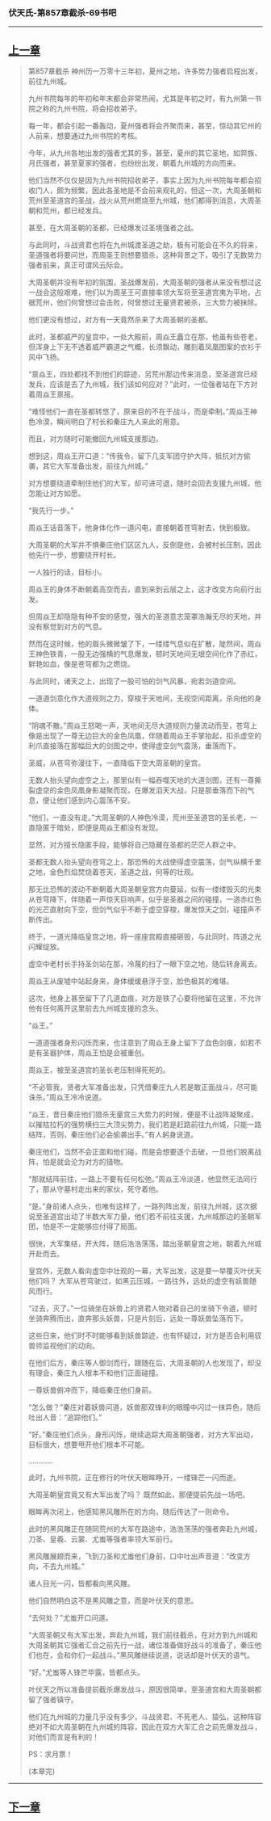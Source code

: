 ### 伏天氏-第857章截杀-69书吧

--------
[上一章](./1705be5b83e7e93345fb4c2363a8f4b1.md)
--------


>
>
>
>第857章截杀
>神州历一万零十三年初，夏州之地，许多势力强者启程出发，前往九州城。
>
>九州书院每年的年初和年末都会非常热闹，尤其是年初之时，有九州第一书院之称的九州书院，将会招收弟子。
>
>每一年，都会引起一番轰动，夏州强者将会齐聚而来，甚至，惊动其它州的人前来，想要通过九州书院的考核。
>
>今年，从九州各地出发的强者尤其的多，甚至，夏州的其它圣地，如羿族、月氏强者，甚至夏家的强者，也纷纷出发，朝着九州城的方向而来。
>
>他们当然不仅仅是因为九州书院招收弟子，事实上因为九州书院每年都会招收门人，颇为频繁，因此各圣地是不会前来观礼的，但这一次，大周圣朝和荒州至圣道宫的圣战，战火从荒州燃烧至九州城，他们都得到消息，大周圣朝和荒州，都已经发兵。
>
>甚至，在大周圣朝的圣都，已经爆发过圣境强者之战。
>
>与此同时，斗战贤君也将在九州城渡圣道之劫，极有可能会在不久的将来，圣道强者将要问世，而周圣王则想要猎杀，这种背景之下，吸引了无数势力强者前来，真正可谓风云际会。
>
>大周圣朝并没有年初的氛围，圣战爆发前，大周圣朝的强者从来没有想过这一战会这般艰难，他们以为周圣王可直接率领大军将至圣道宫夷为平地，占据荒州，他们何曾想过会击败，何曾想过无量贤君被杀，三大势力被抹除。
>
>他们更没有想过，对方有一天竟然杀来了大周圣朝的圣都。
>
>此时，圣都威严的皇宫中，一处大殿前，周焱王矗立在那，他虽有些苍老，但浑身上下无不透着威严霸道之气概，长须飘动，雕刻着凤凰图案的衣衫于风中飞扬。
>
>“禀焱王，四处都找不到他们的踪迹，另荒州那边传来消息，至圣道宫已经发兵，应该是去了九州城，我们该如何应对？”此时，一位强者站在下方对着周焱王禀报。
>
>“难怪他们一直在圣都转悠了，原来目的不在于战斗，而是牵制。”周焱王神色冷漠，瞬间明白了村长和秦庄九人来此的用意。
>
>而且，对方随时可能撤回九州城支援那边。
>
>想到这，周焱王开口道：“传我令，留下几支军团守护大阵，抵抗对方偷袭，其它大军准备出发，前往九州城。”
>
>对方想要绕道牵制住他们的大军，却可进可退，随时会回去支援九州城，他怎能让对方如愿。
>
>“我先行一步。”
>
>周焱王话音落下，他身体化作一道闪电，直接朝着苍穹射去，快到极致。
>
>大周圣朝的大军并不惧秦庄他们区区九人，反倒是他，会被村长压制，因此他先行一步，想要绕开村长。
>
>一人独行的话，目标小。
>
>周焱王的身体不断朝着高空而去，直到来到云层之上，这才改变方向前行出发。
>
>但周焱王却隐隐有种不安的感觉，强大的圣道意志笼罩浩瀚无尽的天地，并没有察觉到对方的气息。
>
>然而在这时候，他的眉头微微皱了下，一缕缕气息似在扩散，陡然间，周焱王神色铁青，一股无边强横的气息爆发，顿时天地间无垠空间化作了赤红，鲜艳如血，像是苍穹都为之燃烧。
>
>与此同时，诸天之上，出现了一股可怕的剑气风暴，宛若剑道空间。
>
>一道道剑意化作大道规则之力，穿梭于天地间，无视空间距离，杀向他的身体。
>
>“阴魂不散。”周焱王怒喝一声，天地间无尽大道规则力量流动而至，苍穹上像是出现了一尊无边巨大的金色凤凰，伴随着周焱王手掌抬起，扣杀虚空的利爪直接落在那幅巨大的剑图之中，使得虚空剑气震荡，垂落而下。
>
>圣威，从苍穹弥漫往下，一直降临下空大周圣朝的皇宫。
>
>无数人抬头望向虚空之上，那里似有一幅吞噬天地的大道剑图，还有一尊撕裂虚空的金色凤凰身影凝聚而现，在爆发滔天大战，只是那垂落而下的气息，便让他们感到内心震荡不安。
>
>“他们，一直没有走。”大周圣朝的人神色冷漠，荒州至圣道宫的圣长老，一直隐匿于暗处，即便是周焱王都没有发现。
>
>显然，对方擅长隐匿手段，能够将自己隐藏在圣都的茫茫人群之中。
>
>圣都无数人抬头望向苍穹之上，那恐怖的大战使得虚空震荡，剑气纵横千里之地，金色烈焰焚烧着苍天，圣道之战，何等的壮观。
>
>那无比恐怖的波动不断朝着大周圣朝皇宫方向蔓延，似有一缕缕毁灭的光束从苍穹降下，伴随着一声惊天巨响声，似乎是圣器之间的碰撞，一道赤红色的光芒直射向下空，但剑气似乎不断于虚空穿梭，爆发惊天之剑，碰撞声不断传出。
>
>终于，一道光降临皇宫之地，将一座座宫殿直接砸毁，与此同时，阵道之光闪耀绽放。
>
>虚空中老村长手持圣剑站在那，冷蔑的扫了一眼下空之地，随后转身离去。
>
>周焱王从废墟中站起身来，身体缓缓悬浮于空，脸色极其的难堪。
>
>这次，他身上甚至留下了几道血痕，对方是铁了心要将他留在这里，不允许他有任何离开这里前去九州城支援的念头。
>
>“焱王。”
>
>一道道强者身形闪烁而来，也注意到了周焱王身上留下了血色剑痕，如若不是有圣器护体，周焱王怕是会被重创。
>
>周焱王，被至圣道宫的圣长老压制得死死的。
>
>“不必管我，贤者大军准备出发，只凭借秦庄九人若是敢正面战斗，尽可能诛杀。”周焱王冷冷说道。
>
>“焱王，昔日秦庄他们猎杀无量宫三大势力的时候，便是不让战阵凝聚成，以摧枯拉朽的强势横扫三大顶尖势力，我们若是赶路前往九州城，只能一路结阵，否则，秦庄他们必会偷袭出手。”有人躬身说道。
>
>秦庄他们，当然不会正面和他们碰，而是会想要逐个击破，一旦他们脱离战阵，怕是就会沦为对方的猎物。
>
>“那就结阵前往，一路上不要有任何松弛。”周焱王冷淡道，他显然无法同行了，那从守墓村走出来的家伙，死守着他。
>
>“是。”身前诸人点头，也唯有这样了，一路列阵出发，前往九州城，这次据说至圣道宫出动了半数大军力量，他们若不前往支援，九州城那边的圣朝军团，怕是不一定能够应付得了局面。
>
>很快，大军集结，开大阵，随后浩浩荡荡，踏出圣朝皇宫之地，朝着九州城开赴而去。
>
>皇宫外，无数人看向虚空中壮观的一幕，大军出发，这是要一举覆灭叶伏天他们吗？
>大军从苍穹驶过，如黑云压城，一路往外，远处的虚空有妖兽随风而行。
>
>“过去，灭了。”一位骑坐在妖兽上的贤君人物对着自己的坐骑下令道，顿时坐骑奔腾而出，直奔那头妖兽，只是片刻后，远处一尊妖兽坠落而下。
>
>这些日来，他们时不时能够看到妖兽踪迹，也有怀疑过，对方是否会利用驭兽师监视他们的动向。
>
>在他们后方，秦庄等人御剑而行，跟随在后，大周圣朝的人也发现了，却没有理会，秦庄九人根本不和他们正面碰撞。
>
>一尊妖兽俯冲而下，降临秦庄他们身前。
>
>“怎么做？”秦庄对着妖兽问道，妖兽那双锋利的眼瞳中闪过一抹异色，随后吐出人音：“追踪他们。”
>
>“好。”秦庄他们点头，身形闪烁，继续追踪大周圣朝强者，对方大军出动，目标很大，想要甩开他们根本不可能。
>
>…………
>
>此时，九州书院，正在修行的叶伏天眼眸睁开，一缕锋芒一闪而逝。
>
>大周圣朝皇宫竟又有大军出发了吗？
>既然如此，那便提前先战一场吧。
>
>眼眸再次闭上，他感知黑风雕所在的方向，随后传达了一则命令。
>
>此时的黑风雕正在随同荒州的大军在路途中，浩浩荡荡的强者奔赴九州城，刀圣、皇羲、云裳、尤蚩等强者率领大军前行。
>
>黑风雕展翅而来，飞到刀圣和尤蚩他们身前，口中吐出声音道：“改变方向，不去九州城。”
>
>诸人目光一闪，皆都看向黑风雕。
>
>他们自然明白这不是黑风雕之意，而是叶伏天的意思。
>
>“去何处？”尤蚩开口问道。
>
>“大周圣朝又有大军出发，奔赴九州城，我们前往截杀，在对方到九州城和大周圣朝其它强者汇合之前先行一战，诸位准备做好战斗的准备了，秦庄他们也在，会和你们一起战斗。”黑风雕继续说道，说话却是叶伏天的语气。
>
>“好。”尤蚩等人锋芒毕露，皆都点头。
>
>叶伏天之所以准备提前截杀爆发战斗，原因很简单，至圣道宫和大周圣朝都留了强者镇守。
>
>他们在九州城的力量几乎没有多少，斗战贤君、不死老人、猿弘，这种阵容绝对不如大周圣朝在九州城的阵容，因此在双方大军汇合之前先爆发战斗，对他们而言是有利的！
>
>PS：求月票！
>
>(本章完)
>
>

--------
[下一章](./de59e4c5801151bffb174e07b2a20372.md)
--------
